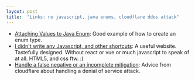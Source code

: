 ```yaml
---
layout: post
title:  "Links: no javascript, java enums, cloudflare ddos attack"
---
```


* [Attaching Values to Java Enum](https://www.baeldung.com/java-enum-values): Good example of how to create an enum type.
* [I didn't write any Javascript, and other shortcuts](https://csvbase.com/blog/4): A useful website. Tastefully designed. Without react or vue or much javascript to speak of at all. HTML5, and css ftw. :)
* [Handle a false negative or an incomplete mitigation](https://developers.cloudflare.com/ddos-protection/managed-rulesets/adjust-rules/false-negative/): Advice from cloudflare about handling a denial of service attack.